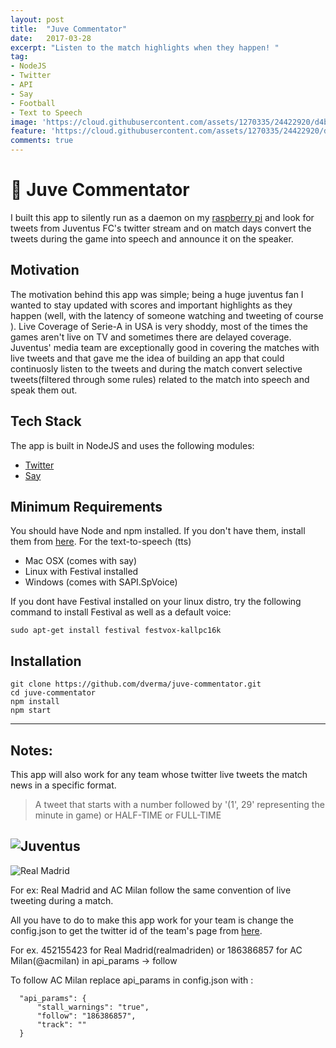```yaml
---
layout: post
title:  "Juve Commentator"
date:   2017-03-28
excerpt: "Listen to the match highlights when they happen! "
tag:
- NodeJS
- Twitter
- API
- Say
- Football
- Text to Speech
image: 'https://cloud.githubusercontent.com/assets/1270335/24422920/d4bd8d50-13c0-11e7-9de6-20ee12635363.png'
feature: 'https://cloud.githubusercontent.com/assets/1270335/24422920/d4bd8d50-13c0-11e7-9de6-20ee12635363.png'
comments: true
---
```

# 🎤 Juve Commentator 

I built this app to silently run as a daemon on my [raspberry pi](https://www.raspberrypi.org/products/raspberry-pi-3-model-b/) and look for tweets from Juventus FC's twitter stream and on match days convert the tweets during the game into speech and announce it on the speaker.

## Motivation

The motivation behind this app was simple; being a huge juventus fan I wanted to stay updated with scores and important highlights as they happen (well, with the latency of someone watching and tweeting of course ).
Live Coverage of Serie-A in USA is very shoddy, most of the times the games aren't live on TV and sometimes there are delayed coverage.
Juventus' media team are exceptionally good in covering the matches with live tweets and that gave me the idea of building an app that could continuosly listen to the tweets and during the match convert selective tweets(filtered through some rules) related to the match  into speech and speak them out.

## Tech Stack

The app is built in NodeJS and uses the following modules:
* [Twitter](https://www.npmjs.com/package/twitter)
* [Say](https://www.npmjs.com/package/say)


## Minimum Requirements

You should have Node and npm installed. If you don't have them, install them from [here](https://nodejs.org/en/download/).
For the text-to-speech (tts)
* Mac OSX (comes with say)
* Linux with Festival installed
* Windows (comes with SAPI.SpVoice)

If you dont have Festival installed on your linux distro, try the following command to install Festival as well as a default voice:
```
sudo apt-get install festival festvox-kallpc16k
```

## Installation

```
git clone https://github.com/dverma/juve-commentator.git
cd juve-commentator
npm install
npm start
```
---

## Notes:

This app will also work for any team whose twitter live tweets the match news in a specific format.
> A tweet that starts with a number followed by '(1', 29' representing the minute in game) 
or HALF-TIME or FULL-TIME

![Juventus](https://cloud.githubusercontent.com/assets/1270335/24424510/794d7e3e-13c6-11e7-8f92-870716a19d06.png)
---
![Real Madrid](https://cloud.githubusercontent.com/assets/1270335/24424507/77aeaecc-13c6-11e7-87aa-cb5a32b02fde.png)

For ex: Real Madrid and AC Milan follow the same convention of live tweeting during a match. 

All you have to do to make this app work for your team is change the config.json to get the twitter id of the team's page from [here](http://gettwitterid.com/).

For ex. 452155423 for Real Madrid(realmadriden) or 186386857 for AC Milan(@acmilan) in api_params -> follow

To follow AC Milan replace api_params in config.json with :
```
  "api_params": {
      "stall_warnings": "true",
      "follow": "186386857",
      "track": ""
  }
```

